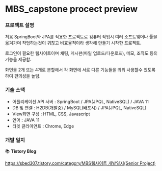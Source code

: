 # MBS_capstone procect preview
### 프로젝트 설명

처음 SpringBoot와 JPA를 적용한 프로젝트로 컴퓨터 작업시 여러 소프트웨어나 툴을 옮겨가며 작업하는것이 귀찮고 비효율적이라 생각해 만들기 시작한 프로젝트.  

로그인이 필요한 웹사이트이며 채팅, 게시판(파일 업로드/다운로드), 메모, 조직도 등의 기능을 제공함.

화면을 2개 또는 4개로 분할해서 각 화면에 서로 다른 기능들을 띄워 사용할수 있도록 하여 편의성을 높임.

### 기술 스택

- 어플리케이션 API 서버 : SpringBoot / JPA(JPQL, NativeSQL) / JAVA 11
- DB 및 연결 : H2DB(개발중) / MySQL(배포시) / JPA(JPQL, NativeSQL)
- View화면 구성 : HTML, CSS, Javascript
- 언어 : JAVA 11
- 타겟 클라이언트 : Chrome, Edge
    
    

### 개발 일지

📚 **Tistory Blog**

[https://sbed307.tistory.com/category/MBS웹사이트 개발일지(Senior Project)](https://sbed307.tistory.com/category/MBS%EC%9B%B9%EC%82%AC%EC%9D%B4%ED%8A%B8%20%EA%B0%9C%EB%B0%9C%EC%9D%BC%EC%A7%80%28Senior%20Project%29)
